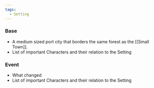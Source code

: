```yaml
---
tags:
  - Setting
---
```

### Base
- A medium sized port city that borders the same forest as the [[Small Town]]. 
- List of important Characters and their relation to the Setting
### Event 
- What changed
- List of important Characters and their relation to the Setting